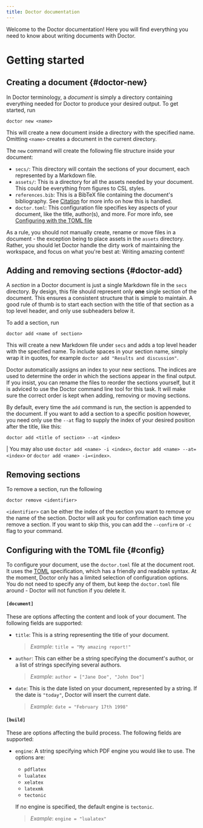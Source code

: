 ```yaml
---
title: Doctor documentation
---
```


Welcome to the Doctor documentation! Here you will find everything you need to know about writing documents with Doctor.

# Getting started

## Creating a document {#doctor-new}

In Doctor terminology, a *document* is simply a directory containing everything needed for Doctor to produce your desired output. To get started, run

    doctor new <name>

This will create a new document inside a directory with the specified name. Omitting `<name>` creates a document in the current directory.

The `new` command will create the following file structure inside your document:

- `secs/`: This directory will contain the sections of your document, each represented by a Markdown file.
- `assets/`: This is a directory for all the assets needed by your document. This could be everything from figures to CSL styles.
- `references.bib`: This is a BibTeX file containing the document's bibliography. See [Citation](#citation) for more info on how this is handled.
- `doctor.toml`: This configuration file specifies key aspects of your document, like the title, author(s), and more. For more info, see [Configuring with the TOML file](#config)

<!-- TODO: Line-block here about default doc structure, when that is implemented -->

As a rule, you should not manually create, rename or move files in a document - the exception being to place assets in the `assets` directory. Rather, you should let Doctor handle the dirty work of maintaining the workspace, and focus on what you're best at: Writing amazing content!

## Adding and removing sections {#doctor-add}

A *section* in a Doctor document is just a single Markdown file in the `secs` directory. By design, this file should represent only **one** single section of the document. This ensures a consistent structure that is simple to maintain. A good rule of thumb is to start each section with the title of that section as a top level header, and only use subheaders below it.

To add a section, run

    doctor add <name of section>

This will create a new Markdown file under `secs` and adds a top level header with the specified name. To include spaces in your section name, simply wrap it in quotes, for example `doctor add "Results and discussion"`.

Doctor automatically assigns an index to your new sections. The indices are used to determine the order in which the sections appear in the final output. If you insist, you can rename the files to reorder the sections yourself, but it is adviced to use the Doctor command line tool for this task. It will make sure the correct order is kept when adding, removing or moving sections.

By default, every time the `add` command is run, the section is appended to the document. If you want to add a section to a specific position however, you need only use the `--at` flag to supply the index of your desired position after the title, like this:

    doctor add <title of section> --at <index>

| You may also use `doctor add <name> -i <index>`, `doctor add <name> --at=<index>` or `doctor add <name> -i=<index>`.

## Removing sections

To remove a section, run the following

    doctor remove <identifier>

`<identifier>` can be either the index of the section you want to remove or the name of the section. Doctor will ask you for confirmation each time you remove a section. If you want to skip this, you can add the `--confirm` or `-c` flag to your command.

## Configuring with the TOML file {#config}

To configure your document, use the `doctor.toml` file at the document root. It uses the [TOML](https://toml.io/en/) specification, which has a friendly and readable syntax. At the moment, Doctor only has a limited selection of configuration options. You do not need to specify any of them, but keep the `doctor.toml` file around - Doctor will not function if you delete it.

#### `[document]`

These are options affecting the content and look of your document. The following fields are supported:

- `title`: This is a string representing the title of your document.

    > *Example*: `title = "My amazing report!"`

- `author`: This can either be a string specifying the document's author, or a list of strings specifying several authors.

    > *Example*: `author = ["Jane Doe", "John Doe"]`

- `date`: This is the date listed on your document, represented by a string. If the date is `"today"`, Doctor will insert the current date.

    > *Example*: `date = "February 17th 1998"`

#### `[build]`

These are options affecting the build process. The following fields are supported:

- `engine`: A string specifying which PDF engine you would like to use. The options are:

    - `pdflatex`
    - `lualatex`
    - `xelatex`
    - `latexmk`
    - `tectonic`

    If no engine is specified, the default engine is `tectonic`.

    > *Example*: `engine = "lualatex"`
